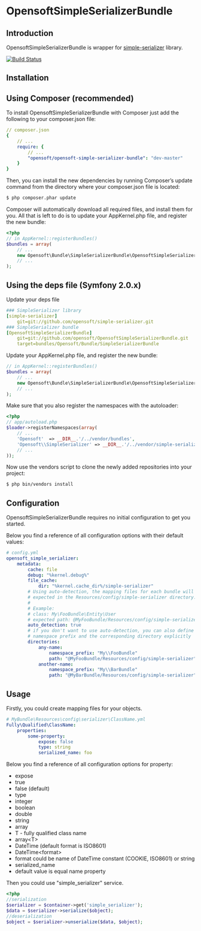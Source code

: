 OpensoftSimpleSerializerBundle
==============================

Introduction
------------

OpensoftSimpleSerializerBundle is wrapper for <a href="https://github.com/opensoft/simple-serializer">simple-serializer</a> library.

[![Build Status](https://secure.travis-ci.org/opensoft/OpensoftSimpleSerializerBundle.png?branch=master)](http://travis-ci.org/opensoft/OpensoftSimpleSerializerBundle)

Installation
------------

Using Composer (recommended)
----------------------------

To install OpensoftSimpleSerializerBundle with Composer just add the following to your composer.json file:

```yml
// composer.json
{
    // ...
    require: {
        // ...
        "opensoft/opensoft-simple-serializer-bundle": "dev-master"
    }
}
```

Then, you can install the new dependencies by running Composer’s update command from the directory
where your composer.json file is located:

```bash
$ php composer.phar update
```

Composer will automatically download all required files, and install them for you.
All that is left to do is to update your AppKernel.php file, and register the new bundle:

```php
<?php
// in AppKernel::registerBundles()
$bundles = array(
    // ...
    new Opensoft\Bundle\SimpleSerializerBundle\OpensoftSimpleSerializerBundle($this),
    // ...
);
```

Using the deps file (Symfony 2.0.x)
-----------------------------------

Update your deps file

```yml
### SimpleSerializer library
[simple-serializer]
    git=git://github.com/opensoft/simple-serializer.git
### SimpleSerializer bundle
[OpensoftSimpleSerializerBundle]
    git=git://github.com/opensoft/OpensoftSimpleSerializerBundle.git
    target=bundles/Opensoft/Bundle/SimpleSerializerBundle
```

Update your AppKernel.php file, and register the new bundle:

```php
// in AppKernel::registerBundles()
$bundles = array(
    // ...
    new Opensoft\Bundle\SimpleSerializerBundle\OpensoftSimpleSerializerBundle($this),
    // ...
);
```

Make sure that you also register the namespaces with the autoloader:

```php
<?php
// app/autoload.php
$loader->registerNamespaces(array(
    // ...
    'Opensoft'  => __DIR__.'/../vendor/bundles',
    'Opensoft\\SimpleSerializer' => __DIR__.'/../vendor/simple-serializer/src',
    // ...
));
```

Now use the vendors script to clone the newly added repositories into your project:

```bash
$ php bin/vendors install
```


Configuration
-------------

OpensoftSimpleSerializerBundle requires no initial configuration to get you started.

Below you find a reference of all configuration options with their default values:

```yml
# config.yml
opensoft_simple_serializer:
    metadata:
        cache: file
        debug: "%kernel.debug%"
        file_cache:
            dir: "%kernel.cache_dir%/simple-serializer"
        # Using auto-detection, the mapping files for each bundle will be
        # expected in the Resources/config/simple-serializer directory.
        #
        # Example:
        # class: My\FooBundle\Entity\User
        # expected path: @MyFooBundle/Resources/config/simple-serializer/Entity.User.yml
        auto_detection: true
        # if you don't want to use auto-detection, you can also define the
        # namespace prefix and the corresponding directory explicitly
        directories:
            any-name:
                namespace_prefix: "My\\FooBundle"
                path: "@MyFooBundle/Resources/config/simple-serializer"
            another-name:
                namespace_prefix: "My\\BarBundle"
                path: "@MyBarBundle/Resources/config/simple-serializer"
```

Usage
-----

Firstly, you could create mapping files for your objects.

```yml
# MyBundle\Resources\config\serializer\ClassName.yml
Fully\Qualified\ClassName:
    properties:
        some-property:
            expose: false
            type: string
            serialized_name: foo
```

Below you find a reference of all configuration options for property:

* expose
 * true
 * false (default)
* type
 * integer
 * boolean
 * double
 * string
 * array
 * T - fully qualified class name
 * array\<T\>
 * DateTime (default format is ISO8601)
 * DateTime\<format\>
  * format could be name of DateTime constant (COOKIE, ISO8601) or string
* serialized_name
 * default value is equal name property

Then you could use "simple_serializer" service.


```php
<?php
//serialization
$serializer = $container->get('simple_serializer');
$data = $serializer->serialize($object);
//deserialization
$object = $serializer->unserialize($data, $object);
```
